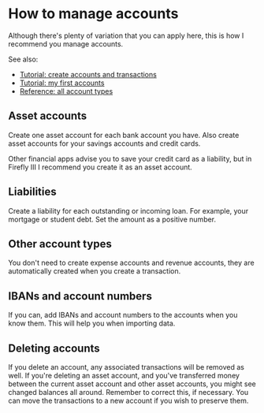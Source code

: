 # How to manage accounts

Although there's plenty of variation that you can apply here, this is how I recommend you manage accounts.

See also:

- [Tutorial: create accounts and transactions](../../../tutorials/finances/first-steps.md)
- [Tutorial: my first accounts](../../../tutorials/finances/first-accounts.md)
- [Reference: all account types](../../../references/firefly-iii/account-types.md)

## Asset accounts

Create one asset account for each bank account you have. Also create asset accounts for your savings accounts and credit cards.

Other financial apps advise you to save your credit card as a liability, but in Firefly III I recommend you create it as an asset account.

## Liabilities

Create a liability for each outstanding or incoming loan. For example, your mortgage or student debt. Set the amount as a positive number. 

## Other account types

You don't need to create expense accounts and revenue accounts, they are automatically created when you create a transaction. 

## IBANs and account numbers

If you can, add IBANs and account numbers to the accounts when you know them. This will help you when importing data.

## Deleting accounts

If you delete an account, any associated transactions will be removed as well. If you're deleting an asset account, and you've transferred money between the current asset account and other asset accounts, you might see changed balances all around. Remember to correct this, if necessary. You can move the transactions to a new account if you wish to preserve them.
